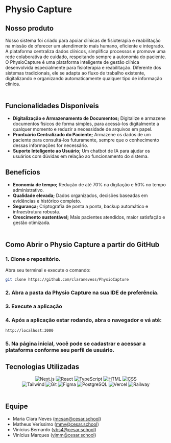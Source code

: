 # Physio Capture

## Nosso produto

Nosso sistema foi criado para apoiar clínicas de fisioterapia e reabilitação na missão de oferecer um atendimento mais humano, eficiente e integrado. A plataforma centraliza dados clínicos, simplifica processos e promove uma rede colaborativa de cuidado, respeitando sempre a autonomia do paciente. O PhysioCapture é uma plataforma inteligente de gestão clínica desenvolvida especialmente para fisioterapia e reabilitação. Diferente dos sistemas tradicionais, ele se adapta ao fluxo de trabalho existente, digitalizando e organizando automaticamente qualquer tipo de informação clínica.

<img src="https://camo.githubusercontent.com/2722992d519a722218f896d5f5231d49f337aaff4514e78bd59ac935334e916a/68747470733a2f2f692e696d6775722e636f6d2f77617856496d762e706e67" width="750px" height="5px"/>

## Funcionalidades Disponíveis

- **Digitalização e Armazenamento de Documentos;** Digitalize e armazene documentos físicos de forma simples, para acessá-los digitalmente a qualquer momento e reduzir a necessidade de arquivos em papel.
- **Prontuário Centralizado do Paciente;** Armazene os dados de um paciente para consultá-los futuramente, sempre que o conhecimento dessas informações for necessário.
- **Suporte Inteligente ao Usuário;** Um chatbot de IA para ajudar os usuários com dúvidas em relação ao funcionamento do sistema.

## Benefícios

- **Economia de tempo;** Redução de até 70% na digitação e 50% no tempo administrativo.
- **Qualidade elevada;** Dados organizados, decisões baseadas em evidências e histórico completo.
- **Segurança;** Criptografia de ponta a ponta, backup automático e infraestrutura robusta.
- **Crescimento sustentável;** Mais pacientes atendidos, maior satisfação e gestão otimizada.

<img src="https://camo.githubusercontent.com/2722992d519a722218f896d5f5231d49f337aaff4514e78bd59ac935334e916a/68747470733a2f2f692e696d6775722e636f6d2f77617856496d762e706e67" width="750px" height="5px"/>

## Como Abrir o Physio Capture a partir do GitHub
### 1. Clone o repositório.
Abra seu terminal e execute o comando:
```bash
git clone https://github.com/claranevess/PhysioCapture
```
### 2. Abra a pasta da Physio Capture na sua IDE de preferência.
### 3. Execute a aplicação
### 4. Após a aplicação estar rodando, abra o navegador e vá até:
```bash
http://localhost:3000
```
### 5. Na página inicial, você pode se cadastrar e acessar a plataforma conforme seu perfil de usuário.

## Tecnologias Utilizadas

<div align="center">

  ![Next.js](https://img.shields.io/badge/next.js-000000?style=for-the-badge&logo=nextdotjs&logoColor=white)
  ![React](https://img.shields.io/badge/-ReactJs-61DAFB?logo=react&logoColor=white&style=for-the-badge)
  ![TypeScript](https://img.shields.io/badge/TypeScript-3178C6?style=for-the-badge&logo=typescript&logoColor=white)
  ![HTML](https://img.shields.io/badge/HTML5-F06529?style=for-the-badge&logoColor=white)
  ![CSS](https://img.shields.io/badge/CSS3-264DE4?style=for-the-badge&logoColor=white)
  <br>
  ![Tailwind](https://img.shields.io/badge/Tailwind_CSS-1D3C73?style=for-the-badge&logoColor=white)
  ![Git](https://img.shields.io/badge/git-000000?style=for-the-badge&logoColor=white)
  ![Figma](https://img.shields.io/badge/Figma-FD3D39?style=for-the-badge&logoColor=white)
  ![PostgreSQL](https://img.shields.io/badge/PostgreSQL-2965F1?style=for-the-badge&logoColor=white)
  ![Vercel](https://img.shields.io/badge/Vercel-000000?style=for-the-badge&logo=vercel&logoColor=white)
  ![Railway](https://img.shields.io/badge/Railway-131415?style=for-the-badge&logo=railway&logoColor=white)
<br>
</div>

<img src="https://camo.githubusercontent.com/2722992d519a722218f896d5f5231d49f337aaff4514e78bd59ac935334e916a/68747470733a2f2f692e696d6775722e636f6d2f77617856496d762e706e67" width="750px" height="5px"/>

## Equipe
- Maria Clara Neves (mcsan@cesar.school)
- Matheus Veríssimo (mmv@cesar.school)
- Vinícius Bernardo (vbs4@cesar.school)
- Vinícius Marques (vjmm@cesar.school)
